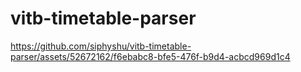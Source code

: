 # vitb-timetable-parser

https://github.com/siphyshu/vitb-timetable-parser/assets/52672162/f6ebabc8-bfe5-476f-b9d4-acbcd969d1c4
